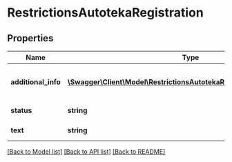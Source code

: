 # RestrictionsAutotekaRegistration

## Properties
Name | Type | Description | Notes
------------ | ------------- | ------------- | -------------
**additional_info** | [**\Swagger\Client\Model\RestrictionsAutotekaRegistrationAdditionalInfo[]**](RestrictionsAutotekaRegistrationAdditionalInfo.md) | Подробная информация если есть ограничения | [optional] 
**status** | **string** | Статус &#x60;ok&#x60;, &#x60;warning&#x60; | [optional] 
**text** | **string** | Текстовое описание | [optional] 

[[Back to Model list]](../../README.md#documentation-for-models) [[Back to API list]](../../README.md#documentation-for-api-endpoints) [[Back to README]](../../README.md)

